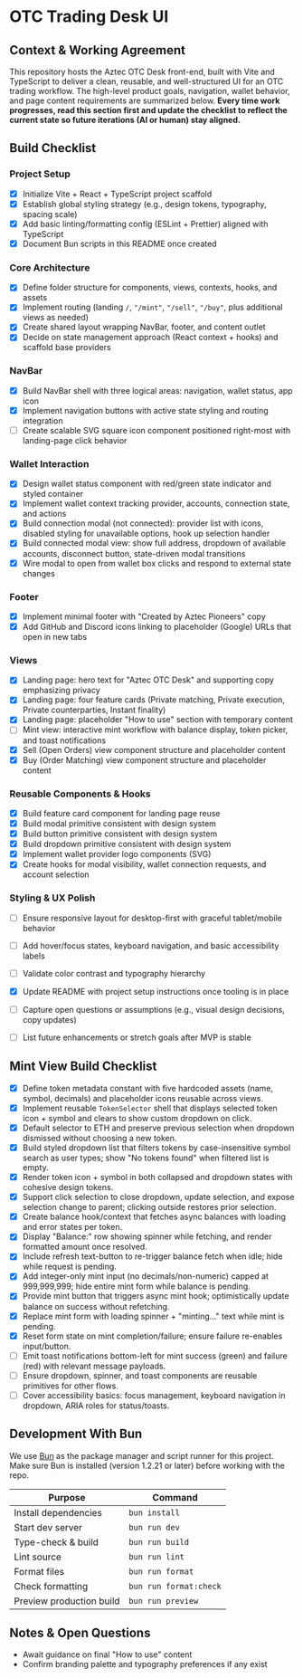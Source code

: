 # OTC Trading Desk UI

## Context & Working Agreement

This repository hosts the Aztec OTC Desk front-end, built with Vite and TypeScript to deliver a clean, reusable, and well-structured UI for an OTC trading workflow. The high-level product goals, navigation, wallet behavior, and page content requirements are summarized below. **Every time work progresses, read this section first and update the checklist to reflect the current state so future iterations (AI or human) stay aligned.**

## Build Checklist

### Project Setup

- [x] Initialize Vite + React + TypeScript project scaffold
- [x] Establish global styling strategy (e.g., design tokens, typography, spacing scale)
- [x] Add basic linting/formatting config (ESLint + Prettier) aligned with TypeScript
- [x] Document Bun scripts in this README once created

### Core Architecture

- [x] Define folder structure for components, views, contexts, hooks, and assets
- [x] Implement routing (landing `/`, `"/mint"`, `"/sell"`, `"/buy"`, plus additional views as needed)
- [x] Create shared layout wrapping NavBar, footer, and content outlet
- [x] Decide on state management approach (React context + hooks) and scaffold base providers

### NavBar

- [x] Build NavBar shell with three logical areas: navigation, wallet status, app icon
- [x] Implement navigation buttons with active state styling and routing integration
- [ ] Create scalable SVG square icon component positioned right-most with landing-page click behavior

### Wallet Interaction

- [x] Design wallet status component with red/green state indicator and styled container
- [x] Implement wallet context tracking provider, accounts, connection state, and actions
- [x] Build connection modal (not connected): provider list with icons, disabled styling for unavailable options, hook up selection handler
- [x] Build connected modal view: show full address, dropdown of available accounts, disconnect button, state-driven modal transitions
- [x] Wire modal to open from wallet box clicks and respond to external state changes

### Footer

- [x] Implement minimal footer with "Created by Aztec Pioneers" copy
- [x] Add GitHub and Discord icons linking to placeholder (Google) URLs that open in new tabs

### Views

- [x] Landing page: hero text for "Aztec OTC Desk" and supporting copy emphasizing privacy
- [x] Landing page: four feature cards (Private matching, Private execution, Private counterparties, Instant finality)
- [x] Landing page: placeholder "How to use" section with temporary content
- [ ] Mint view: interactive mint workflow with balance display, token picker, and toast notifications
- [x] Sell (Open Orders) view component structure and placeholder content
- [x] Buy (Order Matching) view component structure and placeholder content

### Reusable Components & Hooks

- [x] Build feature card component for landing page reuse
- [x] Build modal primitive consistent with design system
- [x] Build button primitive consistent with design system
- [x] Build dropdown primitive consistent with design system
- [x] Implement wallet provider logo components (SVG)
- [x] Create hooks for modal visibility, wallet connection requests, and account selection

### Styling & UX Polish

- [ ] Ensure responsive layout for desktop-first with graceful tablet/mobile behavior
- [ ] Add hover/focus states, keyboard navigation, and basic accessibility labels
- [ ] Validate color contrast and typography hierarchy

- [x] Update README with project setup instructions once tooling is in place
- [ ] Capture open questions or assumptions (e.g., visual design decisions, copy updates)
- [ ] List future enhancements or stretch goals after MVP is stable

## Mint View Build Checklist

- [x] Define token metadata constant with five hardcoded assets (name, symbol, decimals) and placeholder icons reusable across views.
- [x] Implement reusable `TokenSelector` shell that displays selected token icon + symbol and clears to show custom dropdown on click.
- [x] Default selector to ETH and preserve previous selection when dropdown dismissed without choosing a new token.
- [x] Build styled dropdown list that filters tokens by case-insensitive symbol search as user types; show "No tokens found" when filtered list is empty.
- [x] Render token icon + symbol in both collapsed and dropdown states with cohesive design tokens.
- [x] Support click selection to close dropdown, update selection, and expose selection change to parent; clicking outside restores prior selection.
- [x] Create balance hook/context that fetches async balances with loading and error states per token.
- [x] Display "Balance:" row showing spinner while fetching, and render formatted amount once resolved.
- [x] Include refresh text-button to re-trigger balance fetch when idle; hide while request is pending.
- [x] Add integer-only mint input (no decimals/non-numeric) capped at 999,999,999; hide entire mint form while balance is pending.
- [x] Provide mint button that triggers async mint hook; optimistically update balance on success without refetching.
- [x] Replace mint form with loading spinner + "minting..." text while mint is pending.
- [x] Reset form state on mint completion/failure; ensure failure re-enables input/button.
- [ ] Emit toast notifications bottom-left for mint success (green) and failure (red) with relevant message payloads.
- [ ] Ensure dropdown, spinner, and toast components are reusable primitives for other flows.
- [ ] Cover accessibility basics: focus management, keyboard navigation in dropdown, ARIA roles for status/toasts.

## Development With Bun

We use [Bun](https://bun.sh/) as the package manager and script runner for this project. Make sure Bun is installed (version 1.2.21 or later) before working with the repo.

| Purpose                  | Command                |
| ------------------------ | ---------------------- |
| Install dependencies     | `bun install`          |
| Start dev server         | `bun run dev`          |
| Type-check & build       | `bun run build`        |
| Lint source              | `bun run lint`         |
| Format files             | `bun run format`       |
| Check formatting         | `bun run format:check` |
| Preview production build | `bun run preview`      |

## Notes & Open Questions

- Await guidance on final "How to use" content
- Confirm branding palette and typography preferences if any exist
